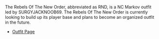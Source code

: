 The Rebels Of The New Order, abbreviated as RND, is a NC Markov outfit
led by SURGYJACKNOOB69. The Rebels Of The New Order is currently looking
to build up its player base and plans to become an organized outfit in
the future.

-   [Outfit
    Page](http://myplanetside.station.sony.com/outfit.jsp?outfitId=17223&worldId=3)